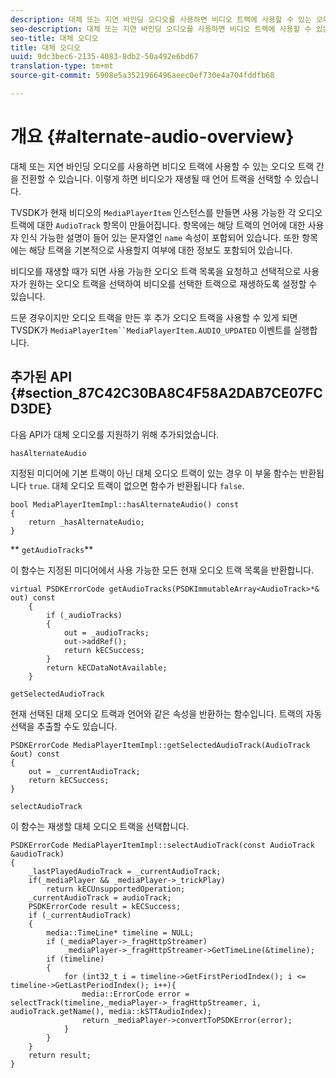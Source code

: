 ```yaml
---
description: 대체 또는 지연 바인딩 오디오를 사용하면 비디오 트랙에 사용할 수 있는 오디오 트랙 간을 전환할 수 있습니다. 이렇게 하면 비디오가 재생될 때 언어 트랙을 선택할 수 있습니다.
seo-description: 대체 또는 지연 바인딩 오디오를 사용하면 비디오 트랙에 사용할 수 있는 오디오 트랙 간을 전환할 수 있습니다. 이렇게 하면 비디오가 재생될 때 언어 트랙을 선택할 수 있습니다.
seo-title: 대체 오디오
title: 대체 오디오
uuid: 9dc3bec6-2135-4083-8db2-50a492e6bd67
translation-type: tm+mt
source-git-commit: 5908e5a3521966496aeec0ef730e4a704fddfb68

---
```



# 개요 {#alternate-audio-overview}

대체 또는 지연 바인딩 오디오를 사용하면 비디오 트랙에 사용할 수 있는 오디오 트랙 간을 전환할 수 있습니다. 이렇게 하면 비디오가 재생될 때 언어 트랙을 선택할 수 있습니다.

<!--<a id="section_E4F9DC28A2944BD08B4190A7F98A8365"></a>-->

TVSDK가 현재 비디오의 `MediaPlayerItem` 인스턴스를 만들면 사용 가능한 각 오디오 트랙에 대한 `AudioTrack` 항목이 만들어집니다. 항목에는 해당 트랙의 언어에 대한 사용자 인식 가능한 설명이 들어 있는 문자열인 `name` 속성이 포함되어 있습니다. 또한 항목에는 해당 트랙을 기본적으로 사용할지 여부에 대한 정보도 포함되어 있습니다.

비디오를 재생할 때가 되면 사용 가능한 오디오 트랙 목록을 요청하고 선택적으로 사용자가 원하는 오디오 트랙을 선택하여 비디오를 선택한 트랙으로 재생하도록 설정할 수 있습니다.

드문 경우이지만 오디오 트랙을 만든 후 추가 오디오 트랙을 사용할 수 있게 되면 TVSDK가 `MediaPlayerItem``MediaPlayerItem.AUDIO_UPDATED` 이벤트를 실행합니다.

## 추가된 API {#section_87C42C30BA8C4F58A2DAB7CE07FCD3DE}

다음 API가 대체 오디오를 지원하기 위해 추가되었습니다.

`hasAlternateAudio`

지정된 미디어에 기본 트랙이 아닌 대체 오디오 트랙이 있는 경우 이 부울 함수는 반환됩니다 `true`. 대체 오디오 트랙이 없으면 함수가 반환됩니다 `false`.

```
bool MediaPlayerItemImpl::hasAlternateAudio() const 
{ 
    return _hasAlternateAudio; 
}
```

** `getAudioTracks`**

이 함수는 지정된 미디어에서 사용 가능한 모든 현재 오디오 트랙 목록을 반환합니다.

```
virtual PSDKErrorCode getAudioTracks(PSDKImmutableArray<AudioTrack>*& out) const 
    { 
        if (_audioTracks) 
        { 
            out = _audioTracks; 
            out->addRef(); 
            return kECSuccess; 
        } 
        return kECDataNotAvailable; 
    }
```

`getSelectedAudioTrack`

현재 선택된 대체 오디오 트랙과 언어와 같은 속성을 반환하는 함수입니다. 트랙의 자동 선택을 추출할 수도 있습니다.

```
PSDKErrorCode MediaPlayerItemImpl::getSelectedAudioTrack(AudioTrack &out) const 
{ 
    out = _currentAudioTrack; 
    return kECSuccess; 
}
```

`selectAudioTrack`

이 함수는 재생할 대체 오디오 트랙을 선택합니다.

```
PSDKErrorCode MediaPlayerItemImpl::selectAudioTrack(const AudioTrack &audioTrack) 
{ 
    _lastPlayedAudioTrack = _currentAudioTrack; 
    if(_mediaPlayer && _mediaPlayer->_trickPlay) 
        return kECUnsupportedOperation; 
    _currentAudioTrack = audioTrack; 
    PSDKErrorCode result = kECSuccess; 
    if (_currentAudioTrack) 
    { 
        media::TimeLine* timeline = NULL; 
        if (_mediaPlayer->_fragHttpStreamer) 
            _mediaPlayer->_fragHttpStreamer->GetTimeLine(&timeline); 
        if (timeline) 
        { 
            for (int32_t i = timeline->GetFirstPeriodIndex(); i <= timeline->GetLastPeriodIndex(); i++){ 
                media::ErrorCode error = selectTrack(timeline,_mediaPlayer->_fragHttpStreamer, i, audioTrack.getName(), media::kSTTAudioIndex); 
                return _mediaPlayer->convertToPSDKError(error); 
            } 
        } 
    }   
    return result; 
}
```


